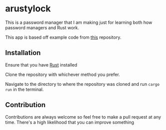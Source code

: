 

# arustylock

This is a password manager that I am making just for learning both how password managers and Rust work. 

This app is based off example code from [this](https://github.com/zupzup/rust-commandline-example) repository.

## Installation

Ensure that you have [Rust](https://www.rust-lang.org/learn/get-started) installed

Clone the repository with whichever method you prefer.

Navigate to the directory to where the repository was cloned and run ```cargo run``` in the terminal.


## Contribution

Contributions are always welcome so feel free to make a pull request at any time. There's a high likelihood that
you can improve something

